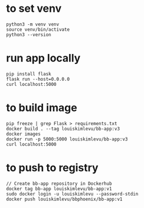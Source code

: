 # to set venv

```
python3 -m venv venv
source venv/bin/activate
python3 --version
```

# run app locally

```
pip install flask
flask run --host=0.0.0.0
curl localhost:5000
```

# to build image

```
pip freeze | grep Flask > requirements.txt
docker build . --tag louiskimlevu/bb-app:v3
docker images
docker run -p 5000:5000 louiskimlevu/bb-app:v3
curl localhost:5000
```

# to push to registry

```
// Create bb-app repository in Dockerhub
docker tag bb-app louiskimlevu/bb-app:v1
sudo docker login -u louiskimlevu --password-stdin
docker push louiskimlevu/bbphoenix/bb-app:v1
```
